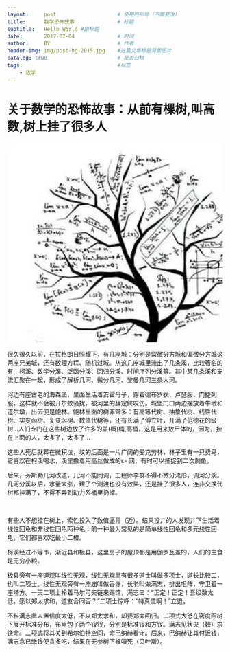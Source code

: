 ```yaml
---
layout:     post   				    # 使用的布局（不需要改）
title:      数学恐怖故事 				# 标题 
subtitle:   Hello World #副标题
date:       2017-02-04				# 时间
author:     BY 						# 作者
header-img: img/post-bg-2015.jpg 	#这篇文章标题背景图片
catalog: true 						# 是否归档
tags:								#标签
    - 数学
---
```



# 关于数学的恐怖故事：从前有棵树,叫高数,树上挂了很多人 

![](https://github.com/ThanaTos4/thanatos4.github.io/blob/master/img/math-death-now.jpg)

很久很久以前，在拉格朗日照耀下，有几座城：分别是常微分方城和偏微分方城这两座兄弟城，还有数理方程、随机过城。从这几座城里流出了几条溪，比较著名的有：柯溪、数学分溪、泛函分溪、回归分溪、时间序列分溪等。其中某几条溪和支流汇聚在一起，形成了解析几河、微分几河、黎曼几河三条大河。

河边有座古老的海森堡，里面生活着亥霍母子，穿着德布罗衣、卢瑟服、门捷列服，这样就不会被开尔蚊骚扰，被河里的薛定鳄咬伤。城堡门口两边摆放着牛墩和道尔墩，出去便是鲍林。鲍林里面的树非常多：有高等代树、抽象代树、线性代树、实变函树、复变函树、数值代树等，还有长满了傅立叶，开满了范德花的级树...人们专门在这些树边放了许多的盖(概)桶,高桶，这是用来放尸体的，因为，挂在上面的人，太多了，太多了...

这些人死后就葬在微积坟，坟的后面是一片广阔的麦克劳林，林子里有一只费马，它喜欢在柯溪喝水，溪里撒着用高丝做成的ε- 网，有时可以捕捉到二次剩鱼。

后来，芬斯勒几河改道，几河不能同调，工程师李群不得不微分流形，调河分溪。几河分溪以后，水量大涨，建了个测渡也没有效果，还是挂了很多人，连非交换代树都挂满了，不得不弄到动力系桶里扔掉。

![]()

有些人不想挂在树上，索性投入了数值逼井（近）。结果投井的人发现井下生活着线性回龟和非线性回龟两种龟：前一种最为常见的是简单线性回龟和多元线性回龟，它们都喜欢吃最小二橙。

柯溪经过不等市，渐近县和极县，这里房子的屋顶都是用伽罗瓦盖的，人们的主食是无穷小粮。

极县旁有一座道观叫线性无观，线性无观里有很多道士叫做多项士，道长比较二，也叫二项士。线性无观旁有一座庙叫做香寺，长老叫做满志，排出咀阵，守卫着一座塔方。一天二项士拎着马尔可夫链来踢馆，满志曰：“正定！正定！吾级数太低，愿以郑太求和，道友合同否？”二项士惊呼：“特真值啊！”立退。

不料满志此人置信度太低，不以郑太求和，却要郑太回归。二项式大怒在密度函树下展开标准分布，布里包了两个钗钗，分别是标准钗和方钗。满志见状央（鞅）求饶命。二项式将其关到希尔伯特空间，命巴纳赫看守。后来，巴纳赫让其付饭钱，满志念已缴钱便贪多吃，结果在无参树下被噎死（贝叶斯）。
